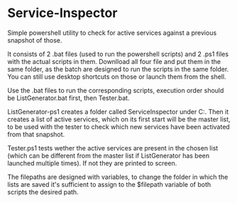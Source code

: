 # Service-Inspector
Simple powershell utility to check for active services against a previous snapshot of those. 

It consists of 2 .bat files (used to run the powershell scripts) and 2 .ps1 files with the actual scripts in them. Downlload all four file and put them in the same folder, as the batch are designed to run the scripts in the same folder. You can still use desktop shortcuts on those or launch them from the shell.

Use the .bat files to run the corresponding scripts, execution order should be ListGenerator.bat first, then Tester.bat.

ListGenerator-ps1 creates a folder called ServiceInspector under C:\. Then it creates a list of active services, which on its first start will be the master list, to be used with the tester to check which new services have been activated from that snapshot.

Tester.ps1 tests wether the active services are present in the chosen list (which can be different from the master list if ListGenerator has been launched multiple times). If not they are printed to screen.

The filepaths are designed with variables, to change the folder in which the lists are saved it's sufficient to assign to the $filepath variable  of both scripts the desired path.  

